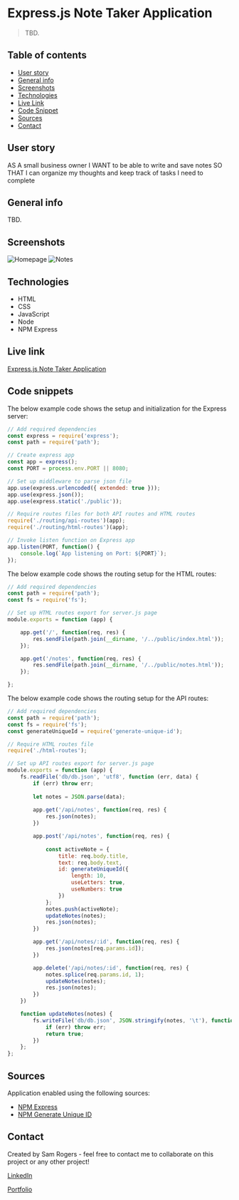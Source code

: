 # Express.js Note Taker Application
> TBD.
 
## Table of contents
* [User story](#user-story)
* [General info](#general-info)
* [Screenshots](#Screenshots)
* [Technologies](#technologies)
* [Live Link](#example-html)
* [Code Snippet](#code-snippet)
* [Sources](#sources)
* [Contact](#contact)

## User story
AS A small business owner
I WANT to be able to write and save notes
SO THAT I can organize my thoughts and keep track of tasks I need to complete

## General info
TBD.

## Screenshots
![Homepage]()
![Notes]()

## Technologies
* HTML
* CSS
* JavaScript
* Node
* NPM Express

## Live link
[Express.js Note Taker Application]()

## Code snippets

The below example code shows the setup and initialization for the Express server:
```js
// Add required dependencies
const express = require('express');
const path = require('path');

// Create express app
const app = express();
const PORT = process.env.PORT || 8080;

// Set up middleware to parse json file
app.use(express.urlencoded({ extended: true }));
app.use(express.json());
app.use(express.static('./public'));

// Require routes files for both API routes and HTML routes
require('./routing/api-routes')(app);
require('./routing/html-routes')(app);

// Invoke listen function on Express app
app.listen(PORT, function() {
    console.log(`App listening on Port: ${PORT}`);
});
```

The below example code shows the routing setup for the HTML routes: 
```js
// Add required dependencies
const path = require('path');
const fs = require('fs');

// Set up HTML routes export for server.js page
module.exports = function (app) {

    app.get('/', function(req, res) {
        res.sendFile(path.join(__dirname, '/../public/index.html'));
    });

    app.get('/notes', function(req, res) {
        res.sendFile(path.join(__dirname, '/../public/notes.html'));
    });

};
```

The below example code shows the routing setup for the API routes:
```js
// Add required dependencies
const path = require('path');
const fs = require('fs');
const generateUniqueId = require('generate-unique-id');

// Require HTML routes file
require('./html-routes');

// Set up API routes export for server.js page
module.exports = function (app) {
    fs.readFile('db/db.json', 'utf8', function (err, data) {
        if (err) throw err;
        
        let notes = JSON.parse(data);
      
        app.get('/api/notes', function(req, res) {
            res.json(notes);
        })

        app.post('/api/notes', function(req, res) {
            
            const activeNote = {
                title: req.body.title,
                text: req.body.text,
                id: generateUniqueId({
                    length: 10,
                    useLetters: true,
                    useNumbers: true
                })
            };
            notes.push(activeNote);
            updateNotes(notes);
            res.json(notes);
        })

        app.get('/api/notes/:id', function(req, res) {
            res.json(notes[req.params.id]);
        })

        app.delete('/api/notes/:id', function(req, res) {
            notes.splice(req.params.id, 1);
            updateNotes(notes);
            res.json(notes);
        })
    })

    function updateNotes(notes) {
        fs.writeFile('db/db.json', JSON.stringify(notes, '\t'), function(err) {
            if (err) throw err;
            return true;
        })
    };
};
```

## Sources
Application enabled using the following sources:

* [NPM Express](https://expressjs.com/)
* [NPM Generate Unique ID](https://www.npmjs.com/package/generate-unique-id)

## Contact
Created by Sam Rogers - feel free to contact me to collaborate on this project or any other project!

[LinkedIn](https://www.linkedin.com/in/samuelerogers/)

[Portfolio](https://samrogers15.github.io/Current_Portfolio/index.html)